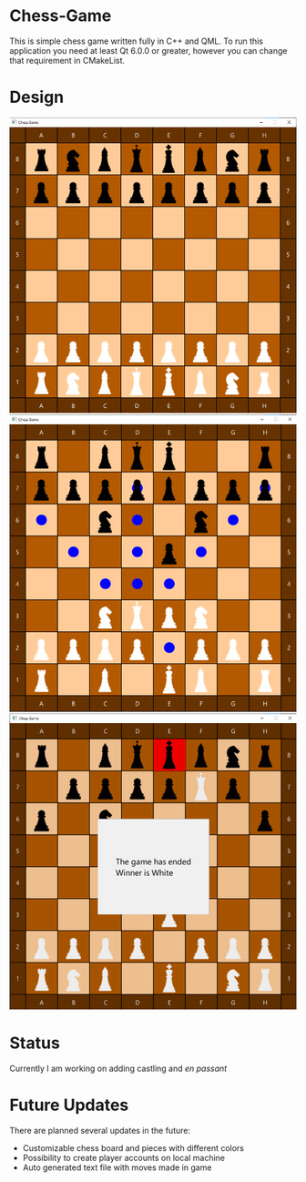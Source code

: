 # Chess-Game
This is simple chess game written fully in C++ and QML. To run this application you need at least Qt 6.0.0 or greater, however you can change that requirement in CMakeList.

# Design 
![alt text](ScreenShoots/img1.png)
![alt text](ScreenShoots/img2.png)
![alt text](ScreenShoots/img3.png)

# Status
Currently I am working on adding castling and *en passant*

# Future Updates
There are planned several updates in the future:
* Customizable chess board and pieces with different colors
* Possibility to create player accounts on local machine
* Auto generated text file with moves made in game

